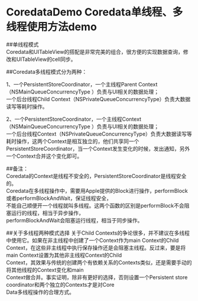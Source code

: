 # CoredataDemo  Coredata单线程、多线程使用方法demo

##单线程模式  
   Coredata和UITableView的搭配是非常完美的组合，很方便的实现数据查询，修改和UITableView的cell同步。  
   
##Coredata多线程模式分为两种：  
   
   1、一个PersistentStoreCoordinator，一个主线程Parent Context（NSMainQueueConcurrencyType ）负责与UI相关的数据处理；  
   一个后台线程Child Context（NSPrivateQueueConcurrencyType）负责大数据读写等耗时操作。  
   
   2、一个PersistentStoreCoordinator，一个主线程Context（NSMainQueueConcurrencyType ）负责与UI相关的数据处理；  
   一个后台线程Context（NSPrivateQueueConcurrencyType）负责大数据读写等耗时操作，这两个Context是相互独立的，他们共享同一个  
   PersistentStoreCoordinator，当一个Context发生变化的时候，发出通知，另外一个Context合并这个变化即可。
   
   
##备注：  
   Coredata的Context是线程不安全的，PersistentStoreCoordinator是线程安全的。  
   Coredata在多线程操作中，需要用Apple提供的Block进行操作，performBlock或者performBlockAndWait，保证线程安全，  
   不能自己顺便开一个线程就叫多线程。这两个函数的区别是performBlock不会阻塞运行的线程，相当于异步操作，  
   performBlockAndWait会阻塞运行线程，相当于同步操作。

##关于多线程两种模式选择
   关于Child Contexts的争论很多，并不建议在多线程中使用它。如果在非主线程中创建了一个Context作为main Context的Child  
   Context，在这些非主线程中执行保存操作还是会阻塞主线程。反过来，要是将main Context设置为其他非主线程Context的Child  
   Context，其效果与传统的创建两个有依赖关系的Contexts类似，还是需要手动的将其他线程的Context变化和main  
   Context做合并。事实证明，除非有更好的选择，否则设置一个Persistent store coordinator和两个独立的Contexts才是对Core  
   Data多线程操作的合理方式。

